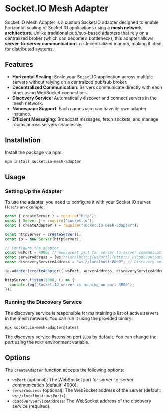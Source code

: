 # Socket.IO Mesh Adapter

Socket.IO Mesh Adapter is a custom Socket.IO adapter designed to enable horizontal scaling of Socket.IO applications using a **mesh network architecture**. Unlike traditional pub/sub-based adapters that rely on a centralized broker (which can become a bottleneck), this adapter allows **server-to-server communication** in a decentralized manner, making it ideal for distributed systems.

## Features

- **Horizontal Scaling**: Scale your Socket.IO application across multiple servers without relying on a centralized pub/sub broker.
- **Decentralized Communication**: Servers communicate directly with each other using WebSocket connections.
- **Discovery Service**: Automatically discover and connect servers in the mesh network.
- **Namespace Support**: Each namespace can have its own adapter instance.
- **Efficient Messaging**: Broadcast messages, fetch sockets, and manage rooms across servers seamlessly.

## Installation

Install the package via npm:

```bash
npm install socket.io-mesh-adapter
```

## Usage
### Setting Up the Adapter

To use the adapter, you need to configure it with your Socket.IO server. Here's an example:
```js
const { createServer } = require("http");
const { Server } = require("socket.io");
const { createAdapter } = require("socket.io-mesh-adapter");

const httpServer = createServer();
const io = new Server(httpServer);

// Configure the adapter
const wsPort = 4000; // WebSocket port for server-to-server communication
const serverAddress = [ws://localhost:${wsPort}](http://_vscodecontentref_/0);
const discoveryServiceAddress = "ws://localhost:8000"; // Discovery service address

io.adapter(createAdapter({ wsPort, serverAddress, discoveryServiceAddress }));

httpServer.listen(3000, () => {
  console.log("Socket.IO server is running on port 3000");
});
```
### Running the Discovery Service
The discovery service is responsible for maintaining a list of active servers in the mesh network. You can run it using the provided binary:

```
npx socket.io-mesh-adapter@latest
```

The discovery service listens on port `8000` by default. You can change the port using the `PORT` environment variable.

## Options

The `createAdapter` function accepts the following options:

- `wsPort` (optional): The WebSocket port for server-to-server communication (default: 4000).
- `serverAddress` (optional): The WebSocket address of the server (default: `ws://localhost:<wsPort>`).
- `discoveryServiceAddress`: The WebSocket address of the discovery service (required).